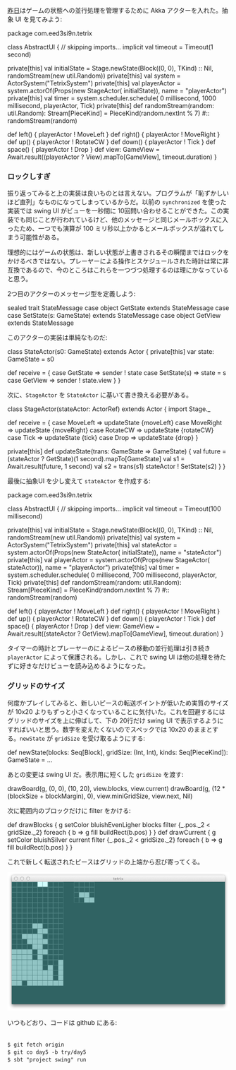   [day4]: http://eed3si9n.com/tetrix-in-scala-day4

[昨日][day4]はゲームの状態への並行処理を管理するために Akka アクターを入れた。抽象 UI を見てみよう:

<scala>
package com.eed3si9n.tetrix

class AbstractUI {
  // skipping imports...
  implicit val timeout = Timeout(1 second)

  private[this] val initialState = Stage.newState(Block((0, 0), TKind) :: Nil,
    randomStream(new util.Random))
  private[this] val system = ActorSystem("TetrixSystem")
  private[this] val playerActor = system.actorOf(Props(new StageActor(
    initialState)), name = "playerActor")
  private[this] val timer = system.scheduler.schedule(
    0 millisecond, 1000 millisecond, playerActor, Tick)
  private[this] def randomStream(random: util.Random): Stream[PieceKind] =
    PieceKind(random.nextInt % 7) #:: randomStream(random)

  def left()  { playerActor ! MoveLeft }
  def right() { playerActor ! MoveRight }
  def up()    { playerActor ! RotateCW }
  def down()  { playerActor ! Tick }
  def space() { playerActor ! Drop }
  def view: GameView =
    Await.result((playerActor ? View).mapTo[GameView], timeout.duration)
}
</scala>

### ロックしすぎ

振り返ってみると上の実装は良いものとは言えない。プログラムが「恥ずかしいほど直列」なものになってしまっているからだ。以前の `synchronized` を使った実装では swing UI がビューを一秒間に 10回問い合わせることができた。この実装でも同じことが行われているけど、他のメッセージと同じメールボックスに入ったため、一つでも演算が 100 ミリ秒以上かかるとメールボックスが溢れてしまう可能性がある。

理想的にはゲームの状態は、新しい状態が上書きされるその瞬間まではロックをかけるべきではない。プレーヤーによる操作とスケジュールされた時計は常に非互換であるので、今のところはこれらを一つづつ処理するのは理にかなっていると思う。

2つ目のアクターのメッセージ型を定義しよう:

<scala>
sealed trait StateMessage
case object GetState extends StateMessage
case case SetState(s: GameState) extends StateMessage
case object GetView extends StateMessage
</scala>

このアクターの実装は単純なものだ:

<scala>
class StateActor(s0: GameState) extends Actor {
  private[this] var state: GameState = s0
  
  def receive = {
    case GetState    => sender ! state
    case SetState(s) => state = s
    case GetView     => sender ! state.view
  }
}
</scala>

次に、`StageActor` を `StateActor` に基いて書き換える必要がある。

<scala>
class StageActor(stateActor: ActorRef) extends Actor {
  import Stage._

  def receive = {
    case MoveLeft  => updateState {moveLeft}
    case MoveRight => updateState {moveRight}
    case RotateCW  => updateState {rotateCW}
    case Tick      => updateState {tick}
    case Drop      => updateState {drop}
  }

  private[this] def updateState(trans: GameState => GameState) {
    val future = (stateActor ? GetState)(1 second).mapTo[GameState]
    val s1 = Await.result(future, 1 second)
    val s2 = trans(s1)
    stateActor ! SetState(s2)
  }
}
</scala>

最後に抽象UI を少し変えて `stateActor` を作成する:

<scala>
package com.eed3si9n.tetrix

class AbstractUI {
  // skipping imports...
  implicit val timeout = Timeout(100 millisecond)

  private[this] val initialState = Stage.newState(Block((0, 0), TKind) :: Nil,
    randomStream(new util.Random))
  private[this] val system = ActorSystem("TetrixSystem")
  private[this] val stateActor = system.actorOf(Props(new StateActor(
    initialState)), name = "stateActor")
  private[this] val playerActor = system.actorOf(Props(new StageActor(
    stateActor)), name = "playerActor")
  private[this] val timer = system.scheduler.schedule(
    0 millisecond, 700 millisecond, playerActor, Tick)
  private[this] def randomStream(random: util.Random): Stream[PieceKind] =
    PieceKind(random.nextInt % 7) #:: randomStream(random)

  def left()  { playerActor ! MoveLeft }
  def right() { playerActor ! MoveRight }
  def up()    { playerActor ! RotateCW }
  def down()  { playerActor ! Tick }
  def space() { playerActor ! Drop }
  def view: GameView =
    Await.result((stateActor ? GetView).mapTo[GameView], timeout.duration)
}
</scala>

タイマーの時計とプレーヤーのによるピースの移動の並行処理は引き続き `playerActor` によって保護される。しかし、これで swing UI は他の処理を待たずに好きなだけビューを読み込めるようになった。

### グリッドのサイズ

何度かプレイしてみると、新しいピースの転送ポイントが低いため実質のサイズが 10x20 よりもずっと小さくなっていることに気付いた。これを回避するにはグリッドのサイズを上に伸ばして、下の 20行だけ swing UI で表示するようにすればいいと思う。数字を変えたくないのでスペックでは 10x20 のままとする。`newState` が `gridSize` を受け取るようにする:

<scala>
  def newState(blocks: Seq[Block], gridSize: (Int, Int),
      kinds: Seq[PieceKind]): GameState = ...
</scala>

あとの変更は swing UI だ。表示用に短くした `gridSize` を渡す:

<scala>
    drawBoard(g, (0, 0), (10, 20), view.blocks, view.current)
    drawBoard(g, (12 * (blockSize + blockMargin), 0),
      view.miniGridSize, view.next, Nil)
</scala>

次に範囲内のブロックだけに filter をかける:

<scala>
    def drawBlocks {
      g setColor bluishEvenLigher
      blocks filter {_.pos._2 < gridSize._2} foreach { b =>
        g fill buildRect(b.pos) }
    }
    def drawCurrent {
      g setColor bluishSilver
      current filter {_.pos._2 < gridSize._2} foreach { b =>
        g fill buildRect(b.pos) }
    }
</scala>

これで新しく転送されたピースはグリッドの上端から忍び寄ってくる。

<img src="/images/tetrix-in-scala-day5.png"/>

いつもどおり、コードは github にある:

<code>
$ git fetch origin
$ git co day5 -b try/day5
$ sbt "project swing" run
</code>
